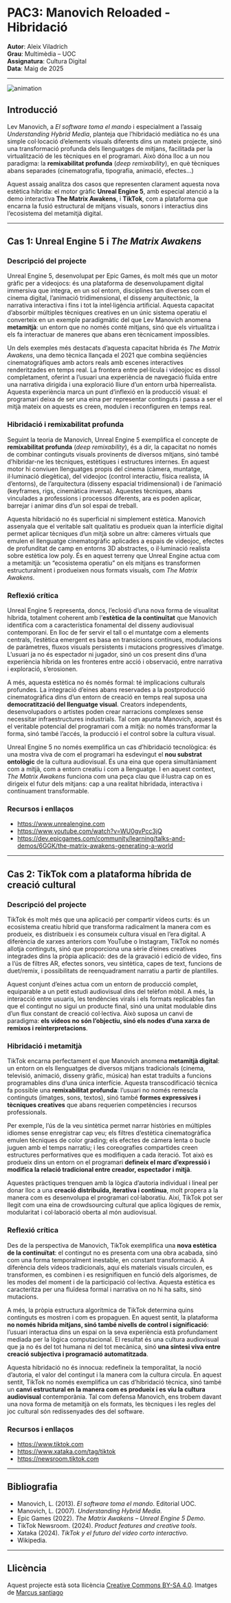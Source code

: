 
# PAC3: Manovich Reloaded - Hibridació

**Autor**: Aleix Viladrich  
**Grau**: Multimèdia – UOC  
**Assignatura**: Cultura Digital  
**Data**: Maig de 2025  

---
![animation](https://github.com/user-attachments/assets/2ed5a412-a5c2-4985-a294-22cba0a627a3)

## Introducció

Lev Manovich, a *El software toma el mando* i especialment a l’assaig *Understanding Hybrid Media*, planteja que l’hibridació mediàtica no és una simple col·locació d’elements visuals diferents dins un mateix projecte, sinó una transformació profunda dels llenguatges de mitjans, facilitada per la virtualització de les tècniques en el programari. Això dóna lloc a un nou paradigma: la **remixabilitat profunda** (*deep remixability*), en què tècniques abans separades (cinematografia, tipografia, animació, efectes...)

Aquest assaig analitza dos casos que representen clarament aquesta nova estètica híbrida: el motor gràfic **Unreal Engine 5**, amb especial atenció a la demo interactiva **The Matrix Awakens**, i **TikTok**, com a plataforma que encarna la fusió estructural de mitjans visuals, sonors i interactius dins l’ecosistema del metamitjà digital.

---

## Cas 1: Unreal Engine 5 i *The Matrix Awakens*

### Descripció del projecte

Unreal Engine 5, desenvolupat per Epic Games, és molt més que un motor gràfic per a videojocs: és una plataforma de desenvolupament digital immersiva que integra, en un sol entorn, disciplines tan diverses com el cinema digital, l’animació tridimensional, el disseny arquitectònic, la narrativa interactiva i fins i tot la intel·ligència artificial. Aquesta capacitat d’absorbir múltiples tècniques creatives en un únic sistema operatiu el converteix en un exemple paradigmàtic del que Lev Manovich anomena **metamitjà**: un entorn que no només conté mitjans, sinó que els virtualitza i els fa interactuar de maneres que abans eren tècnicament impossibles.

Un dels exemples més destacats d’aquesta capacitat híbrida és *The Matrix Awakens*, una demo tècnica llançada el 2021 que combina seqüències cinematogràfiques amb actors reals amb escenes interactives renderitzades en temps real. La frontera entre pel·lícula i videojoc es dissol completament, oferint a l’usuari una experiència de navegació fluïda entre una narrativa dirigida i una exploració lliure d’un entorn urbà hiperrealista. Aquesta experiència marca un punt d’inflexió en la producció visual: el programari deixa de ser una eina per representar continguts i passa a ser el mitjà mateix on aquests es creen, modulen i reconfiguren en temps real.

### Hibridació i remixabilitat profunda

Seguint la teoria de Manovich, Unreal Engine 5 exemplifica el concepte de **remixabilitat profunda** (*deep remixability*), és a dir, la capacitat no només de combinar continguts visuals provinents de diversos mitjans, sinó també d’hibridar-ne les tècniques, estètiques i estructures internes. En aquest motor hi conviuen llenguatges propis del cinema (càmera, muntatge, il·luminació diegètica), del videojoc (control interactiu, física realista, IA d’entorns), de l’arquitectura (disseny espacial tridimensional) i de l’animació (keyframes, rigs, cinemàtica inversa). Aquestes tècniques, abans vinculades a professions i processos diferents, ara es poden aplicar, barrejar i animar dins d’un sol espai de treball.

Aquesta hibridació no és superficial ni simplement estètica. Manovich assenyala que el veritable salt qualitatiu es produeix quan la interfície digital permet aplicar tècniques d’un mitjà sobre un altre: càmeres virtuals que emulen el llenguatge cinematogràfic aplicades a espais de videojoc, efectes de profunditat de camp en entorns 3D abstractes, o il·luminació realista sobre estètica low poly. És en aquest terreny que Unreal Engine actua com a metamitjà: un “ecosistema operatiu” on els mitjans es transformen estructuralment i produeixen nous formats visuals, com *The Matrix Awakens*.

### Reflexió crítica

Unreal Engine 5 representa, doncs, l’eclosió d’una nova forma de visualitat híbrida, totalment coherent amb l’**estètica de la continuïtat** que Manovich identifica com a característica fonamental del disseny audiovisual contemporani. En lloc de fer servir el tall o el muntatge com a elements centrals, l’estètica emergent es basa en transicions contínues, modulacions de paràmetres, fluxos visuals persistents i mutacions progressives d’imatge. L’usuari ja no és espectador ni jugador, sinó un cos present dins d’una experiència híbrida on les fronteres entre acció i observació, entre narrativa i exploració, s’erosionen.

A més, aquesta estètica no és només formal: té implicacions culturals profundes. La integració d’eines abans reservades a la postproducció cinematogràfica dins d’un entorn de creació en temps real suposa una **democratització del llenguatge visual**. Creators independents, desenvolupadors o artistes poden crear narracions complexes sense necessitar infraestructures industrials. Tal com apunta Manovich, aquest és el veritable potencial del programari com a mitjà: no només transformar la forma, sinó també l’accés, la producció i el control sobre la cultura visual.

Unreal Engine 5 no només exemplifica un cas d’hibridació tecnològica: és una mostra viva de com el programari ha esdevingut el **nou substrat ontològic** de la cultura audiovisual. És una eina que opera simultàniament com a mitjà, com a entorn creatiu i com a llenguatge. I en aquest context, *The Matrix Awakens* funciona com una peça clau que il·lustra cap on es dirigeix el futur dels mitjans: cap a una realitat hibridada, interactiva i contínuament transformable.


### Recursos i enllaços

- https://www.unrealengine.com
- https://www.youtube.com/watch?v=WU0gvPcc3jQ
- https://dev.epicgames.com/community/learning/talks-and-demos/6GGK/the-matrix-awakens-generating-a-world

---

## Cas 2: TikTok com a plataforma híbrida de creació cultural

### Descripció del projecte

TikTok és molt més que una aplicació per compartir vídeos curts: és un ecosistema creatiu híbrid que transforma radicalment la manera com es produeix, es distribueix i es consumeix cultura visual en l’era digital. A diferència de xarxes anteriors com YouTube o Instagram, TikTok no només allotja continguts, sinó que proporciona una sèrie d’eines creatives integrades dins la pròpia aplicació: des de la gravació i edició de vídeo, fins a l’ús de filtres AR, efectes sonors, veu sintètica, capes de text, funcions de duet/remix, i possibilitats de reenquadrament narratiu a partir de plantilles.

Aquest conjunt d’eines actua com un entorn de producció complet, equiparable a un petit estudi audiovisual dins del telèfon mòbil. A més, la interacció entre usuaris, les tendències virals i els formats replicables fan que el contingut no sigui un producte final, sinó una unitat modulable dins d’un flux constant de creació col·lectiva. Això suposa un canvi de paradigma: **els vídeos no són l’objectiu, sinó els nodes d’una xarxa de remixos i reinterpretacions**.

### Hibridació i metamitjà

TikTok encarna perfectament el que Manovich anomena **metamitjà digital**: un entorn on els llenguatges de diversos mitjans tradicionals (cinema, televisió, animació, disseny gràfic, música) han estat traduïts a funcions programables dins d’una única interfície. Aquesta transcodificació tècnica fa possible una **remixabilitat profunda**: l’usuari no només remescla continguts (imatges, sons, textos), sinó també **formes expressives i tècniques creatives** que abans requerien competències i recursos professionals.

Per exemple, l’ús de la veu sintètica permet narrar històries en múltiples idiomes sense enregistrar cap veu; els filtres d’estètica cinematogràfica emulen tècniques de color grading; els efectes de càmera lenta o bucle juguen amb el temps narratiu; i les coreografies compartides creen estructures performatives que es modifiquen a cada iteració. Tot això es produeix dins un entorn on el programari **defineix el marc d’expressió i modifica la relació tradicional entre creador, espectador i mitjà**.

Aquestes pràctiques trenquen amb la lògica d’autoria individual i lineal per donar lloc a una **creació distribuïda, iterativa i contínua**, molt propera a la manera com es desenvolupa el programari col·laboratiu. Així, TikTok pot ser llegit com una eina de crowdsourcing cultural que aplica lògiques de remix, modularitat i col·laboració oberta al món audiovisual.

### Reflexió crítica

Des de la perspectiva de Manovich, TikTok exemplifica una **nova estètica de la continuïtat**: el contingut no es presenta com una obra acabada, sinó com una forma temporalment inestable, en constant transformació. A diferència dels vídeos tradicionals, aquí els materials visuals circulen, es transformen, es combinen i es resignifiquen en funció dels algorismes, de les modes del moment i de la participació col·lectiva. Aquesta estètica es caracteritza per una fluïdesa formal i narrativa on no hi ha salts, sinó mutacions.

A més, la pròpia estructura algorítmica de TikTok determina quins continguts es mostren i com es propaguen. En aquest sentit, la plataforma **no només hibrida mitjans, sinó també nivells de control i significació**: l’usuari interactua dins un espai on la seva experiència està profundament mediada per la lògica computacional. El resultat és una cultura audiovisual que ja no és del tot humana ni del tot mecànica, sinó **una síntesi viva entre creació subjectiva i programació automatitzada**.

Aquesta hibridació no és innocua: redefineix la temporalitat, la noció d’autoria, el valor del contingut i la manera com la cultura circula. En aquest sentit, TikTok no només exemplifica un cas d’hibridació tècnica, sinó també un **canvi estructural en la manera com es produeix i es viu la cultura audiovisual** contemporània. Tal com defensa Manovich, ens trobem davant una nova forma de metamitjà on els formats, les tècniques i les regles del joc cultural són redissenyades des del software.

### Recursos i enllaços

- https://www.tiktok.com
- https://www.xataka.com/tag/tiktok
- https://newsroom.tiktok.com

---

## Bibliografia

- Manovich, L. (2013). *El software toma el mando*. Editorial UOC.  
- Manovich, L. (2007). *Understanding Hybrid Media*.  
- Epic Games (2022). *The Matrix Awakens – Unreal Engine 5 Demo*.  
- TikTok Newsroom. (2024). *Product features and creative tools*.  
- Xataka (2024). *TikTok y el futuro del vídeo corto interactivo*.
- Wikipedia.

---

## Llicència

Aquest projecte està sota llicència [Creative Commons BY-SA 4.0](https://creativecommons.org/licenses/by-sa/4.0/). Imatges de [Marcus santiago](https://www.b2w.tv/blog/author/marcus-santiago)
